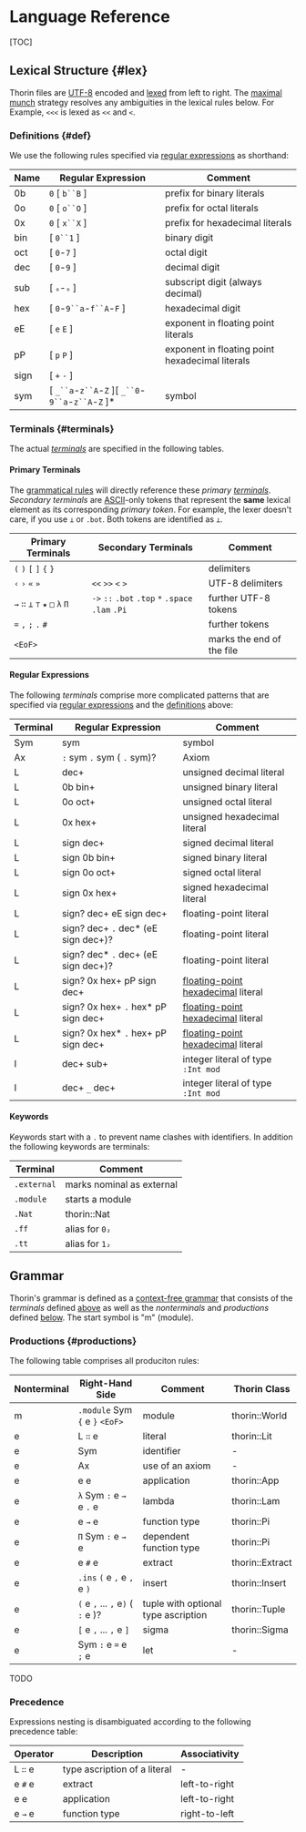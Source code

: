 # Language Reference

[TOC]

## Lexical Structure {#lex}

Thorin files are [UTF-8](https://en.wikipedia.org/wiki/UTF-8) encoded and [lexed](https://en.wikipedia.org/wiki/Lexical_analysis) from left to right.
The [maximal munch](https://en.wikipedia.org/wiki/Maximal_munch) strategy resolves any ambiguities in the lexical rules below.
For Example, `<<<` is lexed as `<<` and `<`.

### Definitions {#def}

We use the following rules specified via [regular expressions](https://en.wikipedia.org/wiki/Regular_expression) as shorthand:

| Name | Regular Expression                                      | Comment                                         |
|------|---------------------------------------------------------|-------------------------------------------------|
| 0b   | `0` \[ `b``B` \]                                        | prefix for binary literals                      |
| 0o   | `0` \[ `o``O` \]                                        | prefix for octal literals                       |
| 0x   | `0` \[ `x``X` \]                                        | prefix for hexadecimal literals                 |
| bin  | \[ `0``1` \]                                            | binary digit                                    |
| oct  | \[ `0`-`7` \]                                           | octal digit                                     |
| dec  | \[ `0`-`9` \]                                           | decimal digit                                   |
| sub  | \[ `₀`-`₉` \]                                           | subscript digit (always decimal)                |
| hex  | \[ `0`-`9``a`-`f``A`-`F` \]                             | hexadecimal digit                               |
| eE   | \[ `e` `E` \]                                           | exponent in floating point literals             |
| pP   | \[ `p` `P` \]                                           | exponent in floating point hexadecimal literals |
| sign | \[ `+` `-` \]                                           |                                                 |
| sym  | \[ `_``a`-`z``A`-`Z` \]\[ `_``0`-`9``a`-`z``A`-`Z` \]\* | symbol                                          |

### Terminals {#terminals}

The actual *[terminals](https://en.wikipedia.org/wiki/Terminal_and_nonterminal_symbols)* are specified in the following tables.

#### Primary Terminals

The [grammatical rules](#productions) will directly reference these *primary [terminals](https://en.wikipedia.org/wiki/Terminal_and_nonterminal_symbols)*.
*Secondary terminals* are [ASCII](https://en.wikipedia.org/wiki/ASCII)-only tokens that represent the **same** lexical element as its corresponding *primary token*.
For example, the lexer doesn't care, if you use `⊥` or `.bot`.
Both tokens are identified as `⊥`.

| Primary Terminals               | Secondary Terminals                               | Comment                   |
|---------------------------------|---------------------------------------------------|---------------------------|
| `(` `)` `[` `]` `{` `}`         |                                                   | delimiters                |
| `‹` `›` `«` `»`                 | `<<` `>>` `<` `>`                                 | UTF-8 delimiters          |
| `→` `∷` `⊥` `⊤` `★` `□` `λ` `Π` | `->` `::` `.bot` `.top` `*` `.space` `.lam` `.Pi` | further UTF-8 tokens      |
| `=` `,` `;` `.` `#`             |                                                   | further tokens            |
| `<EoF>`                         |                                                   | marks the end of the file |

#### Regular Expressions

The following *terminals* comprise more complicated patterns that are specified via [regular expressions](https://en.wikipedia.org/wiki/Regular_expression) and the [definitions](#def) above:

| Terminal | Regular Expression                   | Comment                                                                                           |
|----------|--------------------------------------|---------------------------------------------------------------------------------------------------|
| Sym      | sym                                  | symbol                                                                                            |
| Ax       | `:` sym `.` sym ( `.` sym)?          | Axiom                                                                                             |
| L        | dec+                                 | unsigned decimal literal                                                                          |
| L        | 0b bin+                              | unsigned binary literal                                                                           |
| L        | 0o oct+                              | unsigned octal literal                                                                            |
| L        | 0x hex+                              | unsigned hexadecimal literal                                                                      |
| L        | sign dec+                            | signed decimal literal                                                                            |
| L        | sign 0b bin+                         | signed binary literal                                                                             |
| L        | sign 0o oct+                         | signed octal literal                                                                              |
| L        | sign 0x hex+                         | signed hexadecimal literal                                                                        |
| L        | sign? dec+ eE sign dec+              | floating-point literal                                                                            |
| L        | sign? dec+ `.` dec\* (eE sign dec+)? | floating-point literal                                                                            |
| L        | sign? dec\* `.` dec+ (eE sign dec+)? | floating-point literal                                                                            |
| L        | sign? 0x hex+ pP sign dec+           | [floating-point hexadecimal](https://en.cppreference.com/w/cpp/language/floating_literal) literal |
| L        | sign? 0x hex+ `.` hex\* pP sign dec+ | [floating-point hexadecimal](https://en.cppreference.com/w/cpp/language/floating_literal) literal |
| L        | sign? 0x hex\* `.` hex+ pP sign dec+ | [floating-point hexadecimal](https://en.cppreference.com/w/cpp/language/floating_literal) literal |
| I        | dec+ sub+                            | integer literal of type `:Int mod`                                                                |
| I        | dec+ `_` dec+                        | integer literal of type `:Int mod`                                                                |

#### Keywords

Keywords start with a `.` to prevent name clashes with identifiers.
In addition the following keywords are terminals:

| Terminal    | Comment                   |
|-------------|---------------------------|
| `.external` | marks nominal as external |
| `.module`   | starts a module           |
| `.Nat`      | thorin::Nat               |
| `.ff`       | alias for `0₂`            |
| `.tt`       | alias for `1₂`            |

## Grammar

Thorin's grammar is defined as a [context-free grammar](https://en.wikipedia.org/wiki/Context-free_grammar) that consists of the *terminals* defined [above](#terminals) as well as the *nonterminals* and *productions* defined [below](#productions).
The start symbol is "m" (module).

### Productions {#productions}

The following table comprises all produciton rules:

| Nonterminal | Right-Hand Side                   | Comment                             | Thorin Class    |
|-------------|-----------------------------------|-------------------------------------|-----------------|
| m           | `.module` Sym `{` e `}` `<EoF>`   | module                              | thorin::World   |
| e           | L `∷` e                           | literal                             | thorin::Lit     |
| e           | Sym                               | identifier                          | -               |
| e           | Ax                                | use of an axiom                     | -               |
| e           | e e                               | application                         | thorin::App     |
| e           | `λ` Sym `:` e `→` e  `.` e        | lambda                              | thorin::Lam     |
| e           | e `→` e                           | function type                       | thorin::Pi      |
| e           | `Π` Sym `:` e `→` e               | dependent function type             | thorin::Pi      |
| e           | e `#` e                           | extract                             | thorin::Extract |
| e           | `.ins` `(` e `,` e `,` e `)`      | insert                              | thorin::Insert  |
| e           | `(` e `,` ... `,` e`)` ( `:` e )? | tuple with optional type ascription | thorin::Tuple   |
| e           | `[` e `,` ... `,` e `]`           | sigma                               | thorin::Sigma   |
| e           | Sym `:` e `=` e `;` e             | let                                 | -               |

TODO

### Precedence

Expressions nesting is disambiguated according to the following precedence table:

| Operator | Description                  | Associativity |
|----------|------------------------------|---------------|
| L `∷` e  | type ascription of a literal | -             |
| e `#` e  | extract                      | left-to-right |
| e e      | application                  | left-to-right |
| e `→` e  | function type                | right-to-left |
